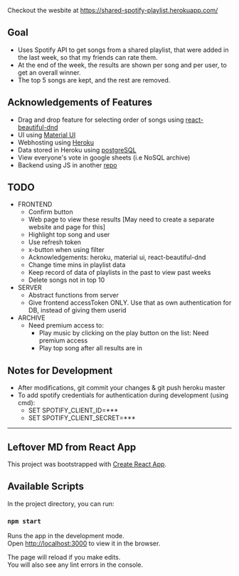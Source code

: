 Checkout the wesbite at https://shared-spotify-playlist.herokuapp.com/

## Goal
- Uses Spotify API to get songs from a shared playlist, that were added in the last week, so that my friends can rate them.
- At the end of the week, the results are shown per song and per user, to get an overall winner.
- The top 5 songs are kept, and the rest are removed.

## Acknowledgements of Features
- Drag and drop feature for selecting order of songs using [react-beautiful-dnd](https://github.com/atlassian/react-beautiful-dnd)
- UI using [Material UI](https://material-ui.com/)
- Webhosting using [Heroku](https://www.heroku.com/)
- Data stored in Heroku using [postgreSQL](https://www.heroku.com/postgres)
- View everyone's vote in google sheets (i.e NoSQL archive)
- Backend using JS in another [repo](https://github.com/Guppy16/spotify-playlist-backend)

## TODO
- FRONTEND
  - Confirm button
  - Web page to view these results [May need to create a separate website and page for this]
  - Highlight top song and user
  - Use refresh token
  - x-button when using filter
  - Acknowledgements: heroku, material ui, react-beautiful-dnd
  - Change time mins in playlist data
  - Keep record of data of playlists in the past to view past weeks
  - Delete songs not in top 10
- SERVER
  - Abstract functions from server
  - Give frontend accessToken ONLY. Use that as own authentication for DB, instead of giving them userid
- ARCHIVE
  - Need premium access to:
    - Play music by clicking on the play button on the list: Need premium access
    - Play top song after all results are in

## Notes for Development
- After modifications, git commit your changes & git push heroku master
- To add spotify credentials for authentication during development (using cmd):
  - SET SPOTIFY_CLIENT_ID=***
  - SET SPOTIFY_CLIENT_SECRET=***
  
***
## Leftover MD from React App
  
This project was bootstrapped with [Create React App](https://github.com/facebook/create-react-app).


## Available Scripts

In the project directory, you can run:

### `npm start`

Runs the app in the development mode.<br />
Open [http://localhost:3000](http://localhost:3000) to view it in the browser.

The page will reload if you make edits.<br />
You will also see any lint errors in the console.
